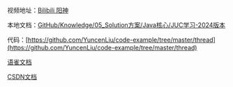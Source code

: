 视频地址：[Bilibili 阳神](https://www.bilibili.com/video/BV1ar4y1x727)

本地文档：[GitHub/Knowledge/05_Solution方案/Java核心/JUC学习-2024版本](https://github.com/YuncenLiu/Knowledge/tree/master/05_Solution%20%E6%96%B9%E6%A1%88/Java%20%E6%A0%B8%E5%BF%83/JUC%20%E5%AD%A6%E4%B9%A0-2024%E7%89%88)

代码：[https://github.com/YuncenLiu/code-example/tree/master/thread](https://github.com/YuncenLiu/code-example/tree/master/thread)



[语雀文档](https://www.yuque.com/gongxi-wssld/csm31d)

[CSDN文档](https://tangzhi.blog.csdn.net/article/details/109210095)